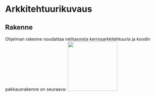# Arkkitehtuurikuvaus

## Rakenne

Ohjelman rakenne noudattaa nelitasoista kerrosarkkitehtuuria ja koodin
pakkausrakenne on seuraava:
<img src="https://raw.githubusercontent.com/mlkulmala/ot-harjoitustyo/blob/master/Vaalikone/dokumentaatio/kuvat/luokkakaavio.png" width="160">


